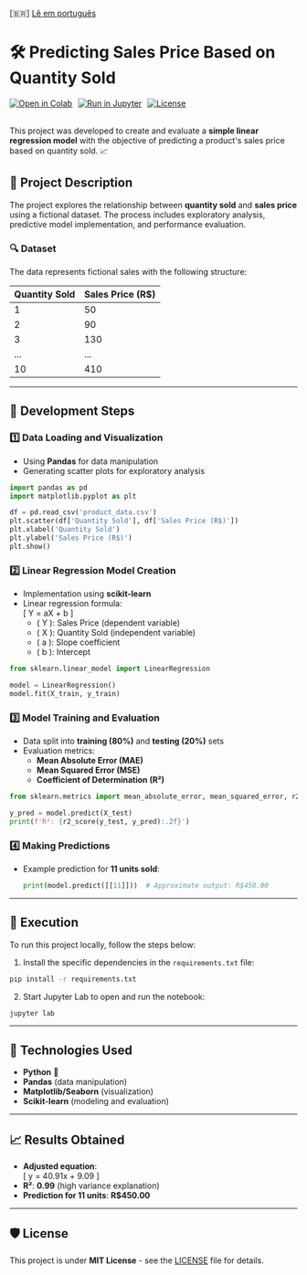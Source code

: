 [🇧🇷] [Lê em português](README.pt.md)

# 🛠️ Predicting Sales Price Based on Quantity Sold

<div style="display: flex; gap: 10px;">
    <a href="https://colab.research.google.com/github/ericshantos/playground/blob/main/projects/product_value_forecast/product_value_forecast.ipynb">
        <img src="https://colab.research.google.com/assets/colab-badge.svg" alt="Open in Colab" />
    </a>
    <a href="https://nbviewer.jupyter.org/github/ericshantos/playground/blob/main/projects/product_value_forecast/product_value_forecast.ipynb">
        <img src="https://img.shields.io/badge/Run%20in-Jupyter-orange" alt="Run in Jupyter" />
    </a>
    <a href="https://opensource.org/licenses/MIT">
        <img src="https://img.shields.io/badge/License-MIT-blue.svg" alt="License" />
    </a>
</div>

<br>

This project was developed to create and evaluate a **simple linear regression model** with the objective of predicting a product's sales price based on quantity sold. 📈

## 📝 Project Description

The project explores the relationship between **quantity sold** and **sales price** using a fictional dataset. The process includes exploratory analysis, predictive model implementation, and performance evaluation.

### 🔍 Dataset
The data represents fictional sales with the following structure:

| Quantity Sold | Sales Price (R$) |
|---------------|------------------|
| 1             | 50               |
| 2             | 90               |
| 3             | 130              |
| ...           | ...              |
| 10            | 410              |

---

## 📂 Development Steps

### 1️⃣ **Data Loading and Visualization**
- Using **Pandas** for data manipulation
- Generating scatter plots for exploratory analysis

```python
import pandas as pd
import matplotlib.pyplot as plt

df = pd.read_csv('product_data.csv')
plt.scatter(df['Quantity Sold'], df['Sales Price (R$)'])
plt.xlabel('Quantity Sold')
plt.ylabel('Sales Price (R$)')
plt.show()
```

### 2️⃣ **Linear Regression Model Creation**
- Implementation using **scikit-learn**
- Linear regression formula:  
  \[
  Y = aX + b
  \]
  - \( Y \): Sales Price (dependent variable)
  - \( X \): Quantity Sold (independent variable)
  - \( a \): Slope coefficient
  - \( b \): Intercept

```python
from sklearn.linear_model import LinearRegression

model = LinearRegression()
model.fit(X_train, y_train)
```

### 3️⃣ **Model Training and Evaluation**
- Data split into **training (80%)** and **testing (20%)** sets
- Evaluation metrics:
  - **Mean Absolute Error (MAE)**
  - **Mean Squared Error (MSE)**
  - **Coefficient of Determination (R²)**

```python
from sklearn.metrics import mean_absolute_error, mean_squared_error, r2_score

y_pred = model.predict(X_test)
print(f'R²: {r2_score(y_test, y_pred):.2f}')
```

### 4️⃣ **Making Predictions**
- Example prediction for **11 units sold**:
  ```python
  print(model.predict([[11]]))  # Approximate output: R$450.00
  ```
---

## 🚀 Execution

To run this project locally, follow the steps below:

1. Install the specific dependencies in the `requirements.txt` file:

```bash
pip install -r requirements.txt
```

2. Start Jupyter Lab to open and run the notebook:

```bash
jupyter lab
```
---

## 🧰 Technologies Used
- **Python** 🐍
- **Pandas** (data manipulation)
- **Matplotlib/Seaborn** (visualization)
- **Scikit-learn** (modeling and evaluation)

---

## 📈 Results Obtained
- **Adjusted equation**:  
  \[
  y = 40.91x + 9.09
  \]
- **R²**: **0.99** (high variance explanation)
- **Prediction for 11 units**: **R$450.00**

---

## 🛡️ License
This project is under **MIT License** - see the [LICENSE](./../../LICENSE) file for details.